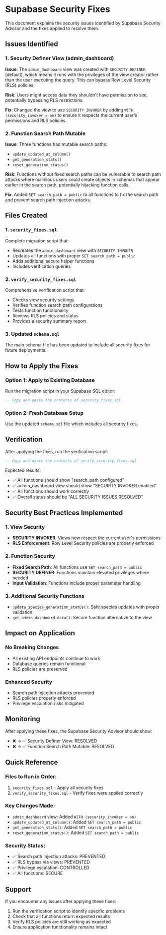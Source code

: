 # Supabase Security Fixes

This document explains the security issues identified by Supabase Security Advisor and the fixes applied to resolve them.

## Issues Identified

### 1. Security Definer View (admin_dashboard)
**Issue**: The `admin_dashboard` view was created with `SECURITY DEFINER` (default), which means it runs with the privileges of the view creator rather than the user executing the query. This can bypass Row Level Security (RLS) policies.

**Risk**: Users might access data they shouldn't have permission to see, potentially bypassing RLS restrictions.

**Fix**: Changed the view to use `SECURITY INVOKER` by adding `WITH (security_invoker = on)` to ensure it respects the current user's permissions and RLS policies.

### 2. Function Search Path Mutable
**Issue**: Three functions had mutable search paths:
- `update_updated_at_column()`
- `get_generation_stats()`
- `reset_generation_status()`

**Risk**: Functions without fixed search paths can be vulnerable to search path attacks where malicious users could create objects in schemas that appear earlier in the search path, potentially hijacking function calls.

**Fix**: Added `SET search_path = public` to all functions to fix the search path and prevent search path injection attacks.

## Files Created

### 1. `security_fixes.sql`
Complete migration script that:
- Recreates the `admin_dashboard` view with `SECURITY INVOKER`
- Updates all functions with proper `SET search_path = public`
- Adds additional secure helper functions
- Includes verification queries

### 2. `verify_security_fixes.sql`
Comprehensive verification script that:
- Checks view security settings
- Verifies function search path configurations
- Tests function functionality
- Reviews RLS policies and status
- Provides a security summary report

### 3. Updated `schema.sql`
The main schema file has been updated to include all security fixes for future deployments.

## How to Apply the Fixes

### Option 1: Apply to Existing Database
Run the migration script in your Supabase SQL editor:
```sql
-- Copy and paste the contents of security_fixes.sql
```

### Option 2: Fresh Database Setup
Use the updated `schema.sql` file which includes all security fixes.

## Verification

After applying the fixes, run the verification script:
```sql
-- Copy and paste the contents of verify_security_fixes.sql
```

Expected results:
- ✅ All functions should show "search_path configured"
- ✅ admin_dashboard view should show "SECURITY INVOKER enabled"
- ✅ All functions should work correctly
- ✅ Overall status should be "ALL SECURITY ISSUES RESOLVED"

## Security Best Practices Implemented

### 1. View Security
- **SECURITY INVOKER**: Views now respect the current user's permissions
- **RLS Enforcement**: Row Level Security policies are properly enforced

### 2. Function Security
- **Fixed Search Path**: All functions use `SET search_path = public`
- **SECURITY DEFINER**: Functions maintain elevated privileges where needed
- **Input Validation**: Functions include proper parameter handling

### 3. Additional Security Functions
- `update_species_generation_status()`: Safe species updates with proper validation
- `get_admin_dashboard_data()`: Secure function alternative to the view

## Impact on Application

### No Breaking Changes
- All existing API endpoints continue to work
- Database queries remain functional
- RLS policies are preserved

### Enhanced Security
- Search path injection attacks prevented
- RLS policies properly enforced
- Privilege escalation risks mitigated

## Monitoring

After applying these fixes, the Supabase Security Advisor should show:
- ❌ → ✅ Security Definer View: RESOLVED
- ❌ → ✅ Function Search Path Mutable: RESOLVED

## Quick Reference

### Files to Run in Order:
1. `security_fixes.sql` - Apply all security fixes
2. `verify_security_fixes.sql` - Verify fixes were applied correctly

### Key Changes Made:
- `admin_dashboard` view: Added `WITH (security_invoker = on)`
- `update_updated_at_column()`: Added `SET search_path = public`
- `get_generation_stats()`: Added `SET search_path = public`
- `reset_generation_status()`: Added `SET search_path = public`

### Security Status:
- ✅ Search path injection attacks: PREVENTED
- ✅ RLS bypass via views: PREVENTED
- ✅ Privilege escalation: CONTROLLED
- ✅ All functions: SECURE

## Support

If you encounter any issues after applying these fixes:
1. Run the verification script to identify specific problems
2. Check that all functions return expected results
3. Verify RLS policies are still working as expected
4. Ensure application functionality remains intact